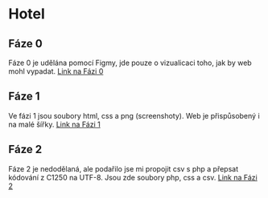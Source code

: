 # **Hotel**

## Fáze 0
Fáze 0 je udělána pomocí Figmy, jde pouze o vizualicaci toho, jak by web mohl vypadat.
[Link na Fázi 0](https://github.com/Karel63/Projects/blob/main/Hotel/Faze0/hotel.fig)

## Fáze 1
Ve fázi 1 jsou soubory html, css a png (screenshoty). Web je přispůsobený i na malé šířky.
[Link na Fázi 1](https://github.com/Karel63/Projects/tree/main/Hotel/Faze1)

## Fáze 2
Fáze 2 je nedodělaná, ale podařilo jse mi propojit csv s php a přepsat kódování z C1250 na UTF-8. Jsou zde soubory php, css a csv.
[Link na Fázi 2](https://github.com/Karel63/Projects/tree/main/Hotel/Faze2)